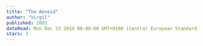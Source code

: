 ```yaml
---
title: "The Aeneid"
author: "Virgil"
published: 2003
dateRead: Mon Dec 23 2019 00:00:00 GMT+0100 (Central European Standard Time)
stars: 3
---
```



